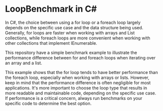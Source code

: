 # LoopBenchmark in C#
In C#, the choice between using a for loop or a foreach loop largely depends on the specific use case and the data structure being used. Generally, for loops are faster when working with arrays and List<T> collections, while foreach loops are more convenient when working with other collections that implement IEnumerable.


This repository have a simple benchmark example to illustrate the performance difference between for and foreach loops when iterating over an array and a list.

This example shows that the for loop tends to have better performance than the foreach loop, especially when working with arrays or lists. However, keep in mind that the performance difference is often negligible for most applications. It's more important to choose the loop type that results in more readable and maintainable code, depending on the specific use case. If performance is a critical concern, always run benchmarks on your specific code to determine the best option.

